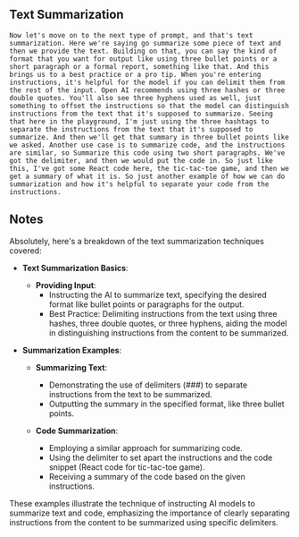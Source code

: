 ## Text Summarization
```
Now let's move on to the next type of prompt, and that's text summarization. Here we're saying go summarize some piece of text and then we provide the text. Building on that, you can say the kind of format that you want for output like using three bullet points or a short paragraph or a formal report, something like that. And this brings us to a best practice or a pro tip. When you're entering instructions, it's helpful for the model if you can delimit them from the rest of the input. Open AI recommends using three hashes or three double quotes. You'll also see three hyphens used as well, just something to offset the instructions so that the model can distinguish instructions from the text that it's supposed to summarize. Seeing that here in the playground, I'm just using the three hashtags to separate the instructions from the text that it's supposed to summarize. And then we'll get that summary in three bullet points like we asked. Another use case is to summarize code, and the instructions are similar, so Summarize this code using two short paragraphs. We've got the delimiter, and then we would put the code in. So just like this, I've got some React code here, the tic‑tac‑toe game, and then we get a summary of what it is. So just another example of how we can do summarization and how it's helpful to separate your code from the instructions.
```

## Notes
Absolutely, here's a breakdown of the text summarization techniques covered:

- **Text Summarization Basics**:
  - **Providing Input**:
    - Instructing the AI to summarize text, specifying the desired format like bullet points or paragraphs for the output.
    - Best Practice: Delimiting instructions from the text using three hashes, three double quotes, or three hyphens, aiding the model in distinguishing instructions from the content to be summarized.

- **Summarization Examples**:
  - **Summarizing Text**:
    - Demonstrating the use of delimiters (###) to separate instructions from the text to be summarized.
    - Outputting the summary in the specified format, like three bullet points.

  - **Code Summarization**:
    - Employing a similar approach for summarizing code.
    - Using the delimiter to set apart the instructions and the code snippet (React code for tic-tac-toe game).
    - Receiving a summary of the code based on the given instructions.

These examples illustrate the technique of instructing AI models to summarize text and code, emphasizing the importance of clearly separating instructions from the content to be summarized using specific delimiters.